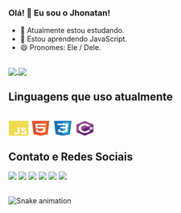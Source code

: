 ### Olá! 👋 Eu sou o Jhonatan!

- 🔭 Atualmente estou estudando.
- 🌱 Estou aprendendo JavaScript.
- 😄 Pronomes: Ele / Dele.

##

<div>
  <a href="https://github.com/jhonatancassante">
    <img align="center" height="140px" src="https://github-readme-stats.vercel.app/api?username=jhonatancassante&show_icons=true&theme=dracula&border_radius=0&locale=pt-BR&hide_title=true&hide_border=true&bg_color=0d1117" />
  </a>
  <a href="https://github.com/jhonatancassante">
    <img align="center" src="https://github-readme-stats.vercel.app/api/top-langs/?username=jhonatancassante&layout=compact&theme=dracula&border_radius=0&locale=pt-BR&hide_title=true&hide_border=true&bg_color=0d1117" />
  </a>
</div>


## Linguagens que uso atualmente

<div style="display: inline_block"><br>
  <img align="center" alt="Js" height="30" width="40" src="https://raw.githubusercontent.com/devicons/devicon/master/icons/javascript/javascript-plain.svg">
  <img align="center" alt="HTML" height="30" width="40" src="https://raw.githubusercontent.com/devicons/devicon/master/icons/html5/html5-original.svg">
  <img align="center" alt="CSS" height="30" width="40" src="https://raw.githubusercontent.com/devicons/devicon/master/icons/css3/css3-original.svg">
  <img align="center" alt="Csharp" height="30" width="40" src="https://raw.githubusercontent.com/devicons/devicon/master/icons/csharp/csharp-original.svg">
  <!-- Link para Linguagens: https://devicon.dev -->
</div>


## Contato e Redes Sociais

<div>
  <a href="https://www.instagram.com/jhonatancassante/" target="_blank"><img src="https://img.shields.io/badge/Instagram-E4405F?style=for-the-badge&logo=instagram&logoColor=white"></a> 
 <a href="https://www.facebook.com/jhonatan.cassante/" target="_blank"><img src="https://img.shields.io/badge/Facebook-1877F2?style=for-the-badge&logo=facebook&logoColor=white"></a> 
  <a href = "mailto:jhonatan.cassante@gmail.com"><img src="https://img.shields.io/badge/Gmail-D14836?style=for-the-badge&logo=gmail&logoColor=white"></a>
  <a href = "mailto:jhonatan.cassante@live.com"><img src="https://img.shields.io/badge/Microsoft_Outlook-0078D4?style=for-the-badge&logo=microsoft-outlook&logoColor=white"></a>
  <a href="https://www.linkedin.com/in/jhonatancassante/" target="_blank"><img src="https://img.shields.io/badge/LinkedIn-0077B5?style=for-the-badge&logo=linkedin&logoColor=white"></a>
  <a href="https://codepen.io/jhonatancassante" target="_blank"><img src="https://img.shields.io/badge/Codepen-000000?style=for-the-badge&logo=codepen&logoColor=white"></a>
  
  <!-- Link para Badges: https://dev.to/envoy_/150-badges-for-github-pnk -->
  ##
  
   ![Snake animation](https://github.com/jhonatancassante/jhonatancassante/blob/output/github-contribution-grid-snake.svg)
  
</div>

<!--
**jhonatancassante/jhonatancassante** is a ✨ _special_ ✨ repository because its `README.md` (this file) appears on your GitHub profile.

Here are some ideas to get you started:

- 🔭 I’m currently working on ...
- 🌱 I’m currently learning ...
- 👯 I’m looking to collaborate on ...
- 🤔 I’m looking for help with ...
- 💬 Ask me about ...
- 📫 How to reach me: ...
- 😄 Pronouns: ...
- ⚡ Fun fact: ...
-->
